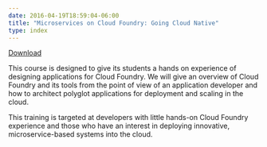 ```yaml
---
date: 2016-04-19T18:59:04-06:00
title: "Microservices on Cloud Foundry: Going Cloud Native"
type: index
---
```


<a href="/public/cf-oss-training/cloud-native/student-zip/cf-oss-cloud-native.zip" target="_blank"><i class="fa fa-download"> </i> Download</a>

This course is designed to give its students a hands on experience of designing applications for Cloud Foundry. We will give an overview of Cloud Foundry and its tools from the point of view of an application developer and how to architect polyglot applications for deployment and scaling in the cloud.

This training is targeted at developers with little hands-on Cloud Foundry experience and those who have an interest in deploying innovative, microservice-based systems into the cloud.
